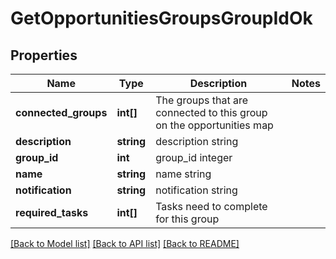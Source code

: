 # GetOpportunitiesGroupsGroupIdOk

## Properties
Name | Type | Description | Notes
------------ | ------------- | ------------- | -------------
**connected_groups** | **int[]** | The groups that are connected to this group on the opportunities map | 
**description** | **string** | description string | 
**group_id** | **int** | group_id integer | 
**name** | **string** | name string | 
**notification** | **string** | notification string | 
**required_tasks** | **int[]** | Tasks need to complete for this group | 

[[Back to Model list]](../../README.md#documentation-for-models) [[Back to API list]](../../README.md#documentation-for-api-endpoints) [[Back to README]](../../README.md)

